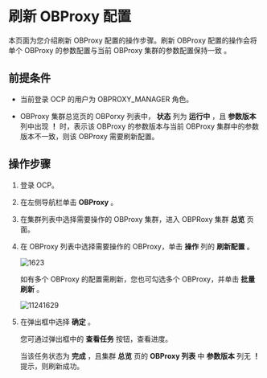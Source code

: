 刷新 OBProxy 配置 
==================================

本页面为您介绍刷新 OBProxy 配置的操作步骤。刷新 OBProxy 配置的操作会将单个 OBProxy 的参数配置与当前 OBProxy 集群的参数配置保持一致 。

前提条件 
-------------------------

* 当前登录 OCP 的用户为 OBPROXY_MANAGER 角色。

  

* OBProxy 集群总览页的 OBPorxy 列表中， **状态** 列为 **运行中** ，且 **参数版本** 列中出现 **！** 时，表示该 OBProxy 的参数版本与当前 OBProxy 集群中的参数版本不一致，则该 OBProxy 需要刷新配置。

  




操作步骤 
-------------------------

1. 登录 OCP。

   

2. 在左侧导航栏单击 **OBProxy** 。

   

3. 在集群列表中选择需要操作的 OBProxy 集群，进入 OBPRoxy 集群 **总览** 页面。

   

4. 在 OBProxy 列表中选择需要操作的 OBProxy，单击 **操作** 列的 **刷新配置** 。

   ![1623](https://help-static-aliyun-doc.aliyuncs.com/assets/img/zh-CN/3654487361/p358572.png)

   如有多个 OBProxy 的配置需刷新，您也可勾选多个 OBProxy，并单击 **批量刷新** 。

   ![11241629](https://help-static-aliyun-doc.aliyuncs.com/assets/img/zh-CN/3654487361/p358579.png)
   

5. 在弹出框中选择 **确定** 。

   您可通过弹出框中的 **查看任务** 按钮，查看进度。

   当该任务状态为 **完成** ，且集群 **总览** 页的 **OBProxy 列表** 中 **参数版本** 列无 **！** 提示，则刷新成功。
   



